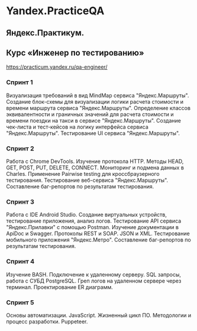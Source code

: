 # Yandex.PracticeQA
## Яндекс.Практикум. 
## Курс «Инженер по тестированию»
https://practicum.yandex.ru/qa-engineer/ 

### Спринт 1
Визуализация требований в вид MindMap сервиса "Яндекс.Маршруты". 
Создание блок-схемы для визуализации логики расчета стоимости и времени маршрута сервиса "Яндекс.Маршруты". 
Определение классов эквивалентности и граничных значений для расчета стоимости и времени поездки на такси в сервисе "Яндекс.Маршруты".
Создание чек-листа и тест-кейсов на логику интерфейса сервиса "Яндекс.Маршруты".
Тестирование UI сервиса "Яндекс.Маршруты".

### Спринт 2
Работа с Chrome DevTools. Изучение протокола HTTP. Методы HEAD, GET, POST, PUT, DELETE, CONNECT. Мониторинг и подмена данных в Charles. Применение Pairwise testing для кроссбраузерного тестирования. Тестирование веб-сервиса "Яндекс.Маршруты". Составление баг-репортов по результатам тестирования.

### Спринт 3
Работа с IDE Android Studio. Создание виртуальных устройств, тестирование приложения, анализ логов. Тестирование API сервиса "Яндекс.Прилавки" с помощью Postman. Изучение документации в ApiDoc и Swagger. Протоколы REST и SOAP. JSON и XML. Тестирование мобильного приложения "Яндекс.Метро". Составление баг-репортов по результатам тестирования.

### Спринт 4
Изучение BASH. Подключение к удаленному серверу. SQL запросы, работа с СУБД PostgreSQL. Греп логов на удаленном сервере через терминал. Проектирование ER диаграмм.

### Спринт 5
Основы автоматизации. JavaScript. Жизненный цикл ПО. Методологии и процесс разработки. Puppeteer.
